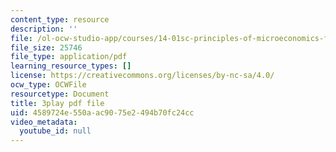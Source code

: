 ```yaml
---
content_type: resource
description: ''
file: /ol-ocw-studio-app/courses/14-01sc-principles-of-microeconomics-fall-2011/4589724e550aac9075e2494b70fc24cc_35QyfmSFTZw.pdf
file_size: 25746
file_type: application/pdf
learning_resource_types: []
license: https://creativecommons.org/licenses/by-nc-sa/4.0/
ocw_type: OCWFile
resourcetype: Document
title: 3play pdf file
uid: 4589724e-550a-ac90-75e2-494b70fc24cc
video_metadata:
  youtube_id: null
---
```

